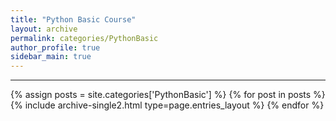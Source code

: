 ```yaml
---
title: "Python Basic Course"
layout: archive
permalink: categories/PythonBasic
author_profile: true
sidebar_main: true
---
```


<!-- 공백이 포함되어 있는 카테고리 이름의 경우 site.categories['a b c'] 이런식으로! -->

***

{% assign posts = site.categories['PythonBasic'] %}
{% for post in posts %} {% include archive-single2.html type=page.entries_layout %} {% endfor %}